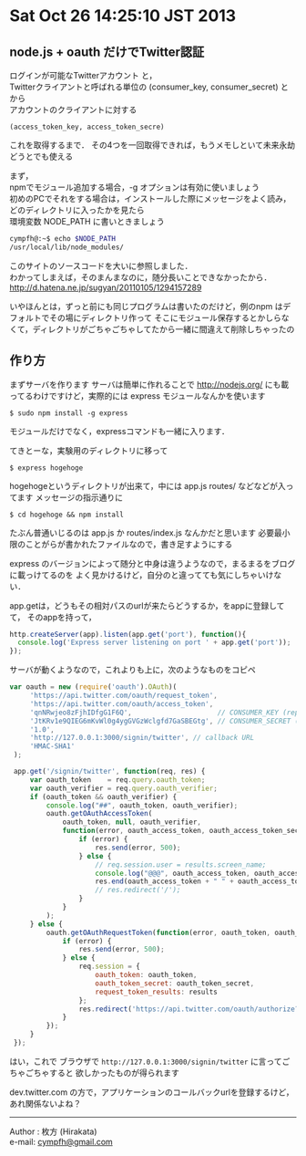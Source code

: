 # Sat Oct 26 14:25:10 JST 2013

## node.js + oauth だけでTwitter認証

ログインが可能なTwitterアカウント と，  
Twitterクライアントと呼ばれる単位の (consumer_key, consumer_secret) とから  
アカウントのクライアントに対する

    (access_token_key, access_token_secre)

これを取得するまで．
その4つを一回取得できれば，もうメモしといて未来永劫どうとでも使える

まず，  
npmでモジュール追加する場合，-g オプションは有効に使いましょう  
初めのPCでそれをする場合は，インストールした際にメッセージをよく読み，どのディレクトリに入ったかを見たら  
環境変数 NODE_PATH に書いときましょう

```bash
cympfh@:~$ echo $NODE_PATH
/usr/local/lib/node_modules/
```

このサイトのソースコードを大いに参照しました．  
わかってしまえば，そのまんまなのに，随分長いことできなかったから．  
http://d.hatena.ne.jp/sugyan/20110105/1294157289  

いやほんとは，ずっと前にも同じプログラムは書いたのだけど，例のnpm はデフォルトでその場にディレクトリ作って
そこにモジュール保存するとかしらなくて，ディレクトリがごちゃごちゃしてたから一緒に間違えて削除しちゃったの

## 作り方

まずサーバを作ります
サーバは簡単に作れることで
  http://nodejs.org/
にも載ってるわけですけど，実際的には express モジュールなんかを使います

```
$ sudo npm install -g express
```

モジュールだけでなく，expressコマンドも一緒に入ります．

てきとーな，実験用のディレクトリに移って

```
$ express hogehoge
```

hogehogeというディレクトリが出来て，中には app.js routes/ などなどが入ってます
メッセージの指示通りに

```
$ cd hogehoge && npm install
```

たぶん普通いじるのは app.js か routes/index.js なんかだと思います
必要最小限のことがらが書かれたファイルなので，書き足すようにする

express のバージョンによって随分と中身は違うようなので，まるまるをブログに載っけてるのを
よく見かけるけど，自分のと違ってても気にしちゃいけない．

app.getは，どうもその相対パスのurlが来たらどうするか，をappに登録してて，
そのappを持って，

```javascript
http.createServer(app).listen(app.get('port'), function(){
  console.log('Express server listening on port ' + app.get('port'));
});
```

サーバが動くようなので，これよりも上に，次のようなものをコピペ

```javascript
var oauth = new (require('oauth').OAuth)(
     'https://api.twitter.com/oauth/request_token',
     'https://api.twitter.com/oauth/access_token',
     'qnNRwjeo8zFjhIDfgG1F6Q',                     // CONSUMER_KEY (replace)
     'JtKRv1e9QIEG6mKvWl0g4ygGVGzWclgfd7GaSBEGtg', // CONSUMER_SECRET (replace)
     '1.0',
     'http://127.0.0.1:3000/signin/twitter', // callback URL
     'HMAC-SHA1'
 );

 app.get('/signin/twitter', function(req, res) {
     var oauth_token    = req.query.oauth_token;
     var oauth_verifier = req.query.oauth_verifier;
     if (oauth_token && oauth_verifier) {
         console.log("##", oauth_token, oauth_verifier);
         oauth.getOAuthAccessToken(
             oauth_token, null, oauth_verifier,
             function(error, oauth_access_token, oauth_access_token_secret, results) {
                 if (error) {
                     res.send(error, 500);
                 } else {
                     // req.session.user = results.screen_name;
                     console.log("@@@", oauth_access_token, oauth_access_token_secret);
                     res.end(oauth_access_token + " " + oauth_access_token_secret);
                     // res.redirect('/');
                 }
             }
         );
     } else {
         oauth.getOAuthRequestToken(function(error, oauth_token, oauth_token_secret, results) {
             if (error) {
                 res.send(error, 500);
             } else {
                 req.session = {
                     oauth_token: oauth_token,
                     oauth_token_secret: oauth_token_secret,
                     request_token_results: results
                 };
                 res.redirect('https://api.twitter.com/oauth/authorize?oauth_token=' + oauth_token);
             }
         });
     }
 });
```

はい，これで
ブラウザで `http://127.0.0.1:3000/signin/twitter` に言ってごちゃごちゃすると 欲しかったものが得られます

dev.twitter.com の方で，アプリケーションのコールバックurlを登録するけど，あれ関係ないよね？

---
Author : 枚方 (Hirakata)  
e-mail: cympfh@gmail.com
